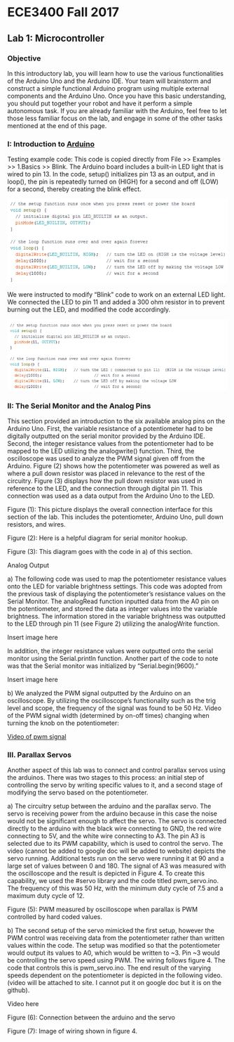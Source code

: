 # ECE3400 Fall 2017
## Lab 1: Microcontroller

### Objective

In this introductory lab, you will learn how to use the various functionalities of the Arduino Uno and the Arduino IDE. Your team will brainstorm and construct a simple functional Arduino program using multiple external components and the Arduino Uno. Once you have this basic understanding, you should put together your robot and have it perform a simple autonomous task. If you are already familiar with the Arduino, feel free to let those less familiar focus on the lab, and engage in some of the other tasks mentioned at the end of this page.

### I: Introduction to [Arduino](https://www.arduino.cc/en/Main/arduinoBoardUno/) 

Testing example code: 
This code is copied directly from File >> Examples >> 1.Basics  >> Blink. The Arduino board includes a built-in LED light that is wired to pin 13. In the code, setup() initializes pin 13 as an output, and in loop(), the pin is repeatedly turned on (HIGH) for a second and off (LOW) for a second, thereby creating the blink effect.

![Arduino Blink](./images/arduinoblink.png)

We were instructed to modify “Blink” code to work on an external LED light. We connected the LED to pin 11 and added a 300 ohm resistor in to prevent burning out the LED, and modified the code accordingly.

![Arduino LED](./images/arduinoled.png)

### II: The Serial Monitor and the Analog Pins

This section provided an introduction to the six available analog pins on the Arduino Uno. First, the variable resistance of a potentiometer had to be digitally outputted on the serial monitor provided by the Arduino IDE. Second, the integer resistance values from the potentiometer had to be mapped to the LED utilizing the analogwrite() function. Third, the oscilloscope was used to analyze the PWM signal given off from the Arduino. Figure (2) shows how the potentiometer was powered as well as where a pull down resistor was placed in relevance to the rest of the circuitry. Figure (3) displays how the pull down resistor was used in reference to the LED, and the connection through digital pin 11. This connection was used as a data output from the Arduino Uno to the LED.

Figure (1): This picture displays the overall connection interface for this section of the lab. This includes the potentiometer, Arduino Uno, pull down resistors, and wires.

Figure (2): Here is a helpful diagram for serial monitor hookup.

Figure (3): This diagram goes with the code in a) of this section.

Analog Output

a) The following code was used to map the potentiometer resistance values onto the LED for variable brightness settings. This code was adopted from the previous task of displaying the potentiometer’s resistance values on the Serial Monitor. The analogRead function inputted data from the A0 pin on the potentiometer, and stored the data as integer values into the variable brightness. The information stored in the variable brightness was outputted to the LED through pin 11 (see Figure 2) utilizing the analogWrite function.

Insert image here

In addition, the integer resistance values were outputted onto the serial monitor using the Serial.println function. Another part of the code to note was that the Serial monitor was initialized by “Serial.begin(9600).” 

Insert image here

b) We analyzed the PWM signal outputted by the Arduino on an oscilloscope. By utilizing the oscilloscope’s functionality such as the trig level and scope, the frequency of the signal was found to be 50 Hz.  Video of the PWM signal width (determined by on-off times) changing when turning the knob on the potentiometer: 

[Video of pwm signal](https://www.youtube.com/watch?v=k9b29WAHjoY)

### III. Parallax Servos

Another aspect of this lab was to connect and control parallax servos using the arduinos. There was two stages to this process: an initial step of controlling the servo by writing specific values to it, and a second stage of modifying the servo based on the potentiometer.

a) The circuitry setup between the arduino and the parallax servo. The servo is receiving power from the arduino  because in this case the noise would not be significant enough to affect the servo. The servo is connected directly to the arduino with the black wire connecting to GND, the red wire connecting to 5V, and the white wire connecting to A3. The pin A3 is selected due to its PWM capability, which is used to control the servo. The video (cannot be added to google doc will be added to website) depicts the servo running. Additional tests run on the servo were running it at 90 and a large set of values between 0 and 180. The signal of A3 was measured with the oscilloscope and the result is depicted in Figure 4. To create this capability, we used the #servo library and the code titled pwm_servo.ino. The frequency of this was 50 Hz, with the minimum duty cycle of 7.5 and a maximum duty cycle of 12.

Figure (5): PWM measured by oscilloscope when parallax is PWM controlled by hard coded values.

b) The second setup of the servo mimicked the first setup, however the PWM control was receiving data from the potentiometer rather than written values within the code. The setup was modified so that the potentiometer would output its values to A0, which would be written to ~3. Pin ~3 would be controlling the servo speed using PWM. The wiring follows figure 4. The code that controls this is pwm_servo.ino. The end result of the varying speeds dependent on the potentiometer is depicted in the following video. (video will be attached to site. I cannot put it on google doc but it is on the github).

Video here

Figure (6): Connection between the arduino and the servo

Figure (7): Image of wiring shown in figure 4.





